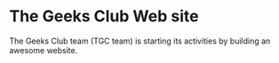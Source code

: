 # The Geeks Club Web site

The Geeks Club team (TGC team) is starting its activities by building an awesome website.

